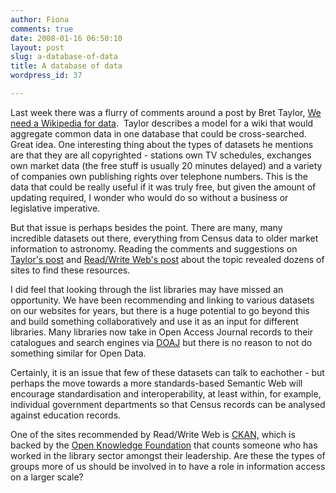 ```yaml
---
author: Fiona
comments: true
date: 2008-01-16 06:50:10
layout: post
slug: a-database-of-data
title: A database of data
wordpress_id: 37

---
```


Last week there was a flurry of comments around a post by Bret Taylor, [We need a Wikipedia for data](http://bret.appspot.com/entry/we-need-a-wikipedia-for-data).  Taylor describes a model for a wiki that would aggregate common data in one database that could be cross-searched. Great idea.
One interesting thing about the types of datasets he mentions are that they are all copyrighted - stations own TV schedules, exchanges own market data (the free stuff is usually 20 minutes delayed) and a variety of companies own publishing rights over telephone numbers. This is the data that could be really useful if it was truly free, but given the amount of updating required, I wonder who would do so without a business or legislative imperative.

But that issue is perhaps besides the point. There are many, many incredible datasets out there, everything from Census data to older market information to astronomy. Reading the comments and suggestions on [Taylor's post](http://bret.appspot.com/entry/we-need-a-wikipedia-for-data) and [Read/Write Web's post](http://www.readwriteweb.com/archives/where_to_find_open_data_on_the.php) about the topic revealed dozens of sites to find these resources.

I did feel that looking through the list libraries may have missed an opportunity. We have been recommending and linking to various datasets on our websites for years, but there is a huge potential to go beyond this and build something collaboratively and use it as an input for different libraries. Many libraries now take in Open Access Journal records to their catalogues and search engines via [DOAJ](http://www.doaj.org/) but there is no reason to not do something similar for Open Data.

Certainly, it is an issue that few of these datasets can talk to eachother - but perhaps the move towards a more standards-based Semantic Web will encourage standardisation and interoperability, at least within, for example, individual government departments so that Census records can be analysed against education records.

One of the sites recommended by Read/Write Web is [CKAN,](http://ckan.net/) which is backed by the [Open Knowledge Foundation](http://www.okfn.org/about/people/) that counts someone who has worked in the library sector amongst their leadership. Are these the types of groups more of us should be involved in to have a role in information access on a larger scale?
